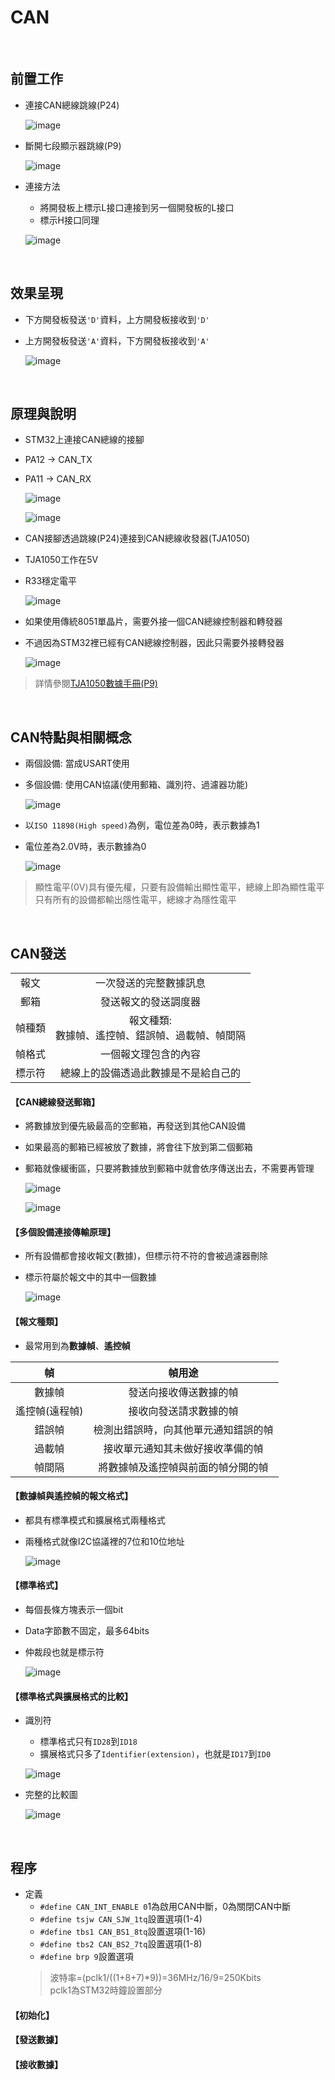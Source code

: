 # CAN

<br>

## 前置工作

* 連接CAN總線跳線(P24)

  ![image](https://github.com/hamster-allen/STM32_Learn/blob/master/DAY_0215/CAN_picture/CAN%E8%B7%B3%E7%B7%9A.png)

* 斷開七段顯示器跳線(P9)

  ![image](https://github.com/hamster-allen/STM32_Learn/blob/master/DAY_0215/CAN_picture/%E4%B8%83%E6%AE%B5%E9%A1%AF%E7%A4%BA%E5%99%A8%E8%B7%B3%E7%B7%9A.png)

* 連接方法
  * 將開發板上標示L接口連接到另一個開發板的L接口
  * 標示H接口同理
    
  ![image](https://github.com/hamster-allen/STM32_Learn/blob/master/DAY_0215/CAN_picture/%E9%80%A3%E6%8E%A5%E6%96%B9%E6%B3%95.png)

<br>

## 效果呈現

* 下方開發板發送`'D'`資料，上方開發板接收到`'D'`
* 上方開發板發送`'A'`資料，下方開發板接收到`'A'`

  ![image](https://github.com/hamster-allen/STM32_Learn/blob/master/DAY_0215/CAN_picture/%E6%95%88%E6%9E%9C%E5%91%88%E7%8F%BE.png)

<br>

## 原理與說明

* STM32上連接CAN總線的接腳
* PA12 -> CAN_TX
* PA11 -> CAN_RX

  ![image](https://github.com/hamster-allen/STM32_Learn/blob/master/DAY_0215/CAN_picture/STM32_CAN%E8%85%B3%E4%BD%8D%E5%AE%9A%E7%BE%A9.png)
  
  ![image](https://github.com/hamster-allen/STM32_Learn/blob/master/DAY_0215/CAN_picture/CAN%E6%8E%A5%E8%85%B3%E5%AE%9A%E7%BE%A9.png)

* CAN接腳透過跳線(P24)連接到CAN總線收發器(TJA1050)
* TJA1050工作在5V
* R33穩定電平

  ![image](https://github.com/hamster-allen/STM32_Learn/blob/master/DAY_0215/CAN_picture/%E9%9B%BB%E8%B7%AF%E5%9C%96.png)

* 如果使用傳統8051單晶片，需要外接一個CAN總線控制器和轉發器
* 不過因為STM32裡已經有CAN總線控制器，因此只需要外接轉發器

  ![image](https://github.com/hamster-allen/STM32_Learn/blob/master/DAY_0215/CAN_picture/TJA1050%E9%9B%BB%E8%B7%AF%E5%9C%96.png)

> 詳情參閱[TJA1050數據手冊(P9)](https://github.com/hamster-allen/STM32_Learn/blob/master/DAY_0215/CAN%E7%9B%B8%E9%97%9C%E8%B3%87%E6%96%99/TJA1050%E6%95%B0%E6%8D%AE%E6%89%8B%E5%86%8C%EF%BC%88%E8%8B%B1%E6%96%87%EF%BC%89%20.pdf)

<br>

## CAN特點與相關概念

* 兩個設備: 當成USART使用
* 多個設備: 使用CAN協議(使用郵箱、識別符、過濾器功能)

  ![image](https://github.com/hamster-allen/STM32_Learn/blob/master/DAY_0215/CAN_picture/%E5%85%A9%E5%80%8B_%E5%A4%9A%E5%80%8B%E8%A8%AD%E5%82%99.png)

* 以`ISO 11898(High speed)`為例，電位差為0時，表示數據為1
* 電位差為2.0V時，表示數據為0

  ![image](https://github.com/hamster-allen/STM32_Learn/blob/master/DAY_0215/CAN_picture/CAN%E7%89%A9%E7%90%86%E5%B1%A4.png)

> 顯性電平(0V)具有優先權，只要有設備輸出顯性電平，總線上即為顯性電平<br>
> 只有所有的設備都輸出隱性電平，總線才為隱性電平<br>

<br>

## CAN發送
  
  |||
  |:---:|:---:|
  |報文|一次發送的完整數據訊息|
  |郵箱|發送報文的發送調度器|
  |幀種類|報文種類:<br>數據幀、遙控幀、錯誤幀、過載幀、幀間隔|
  |幀格式|一個報文理包含的內容|
  |標示符|總線上的設備透過此數據是不是給自己的|

#### 【CAN總線發送郵箱】

* 將數據放到優先級最高的空郵箱，再發送到其他CAN設備
* 如果最高的郵箱已經被放了數據，將會往下放到第二個郵箱
* 郵箱就像緩衝區，只要將數據放到郵箱中就會依序傳送出去，不需要再管理

  ![image]()
  
  ![image]()

#### 【多個設備連接傳輸原理】

* 所有設備都會接收報文(數據)，但標示符不符的會被過濾器刪除
* 標示符屬於報文中的其中一個數據

  ![image]()

#### 【報文種類】

* 最常用到為**數據幀**、**遙控幀**

|幀|幀用途|
|:---:|:---:|
|數據幀|發送向接收傳送數據的幀|
|遙控幀(遠程幀)|接收向發送請求數據的幀|
|錯誤幀|檢測出錯誤時，向其他單元通知錯誤的幀|
|過載幀|接收單元通知其未做好接收準備的幀|
|幀間隔|將數據幀及遙控幀與前面的幀分開的幀|

#### 【數據幀與遙控幀的報文格式】

* 都具有標準模式和擴展格式兩種格式
* 兩種格式就像I2C協議裡的7位和10位地址

  ![image]()

#### 【標準格式】

* 每個長條方塊表示一個bit
* Data字節數不固定，最多64bits
* 仲裁段也就是標示符

  ![image]()

#### 【標準格式與擴展格式的比較】

* 識別符
  * 標準格式只有`ID28`到`ID18`
  * 擴展格式只多了`Identifier(extension)`，也就是`ID17`到`ID0`

  ![image]()

* 完整的比較圖

  ![image]()




















<br>

## 程序

* 定義
  * `#define CAN_INT_ENABLE	0`1為啟用CAN中斷，0為關閉CAN中斷
  * `#define tsjw CAN_SJW_1tq`設置選項(1-4)
  * `#define tbs1 CAN_BS1_8tq`設置選項(1-16)
  * `#define tbs2 CAN_BS2_7tq`設置選項(1-8)
  * `#define brp 9`設置選項
  > 波特率=(pclk1/((1+8+7)*9))=36MHz/16/9=250Kbits<br>
  > pclk1為STM32時鐘設置部分<br>
  
#### 【初始化】


#### 【發送數據】


#### 【接收數據】




























